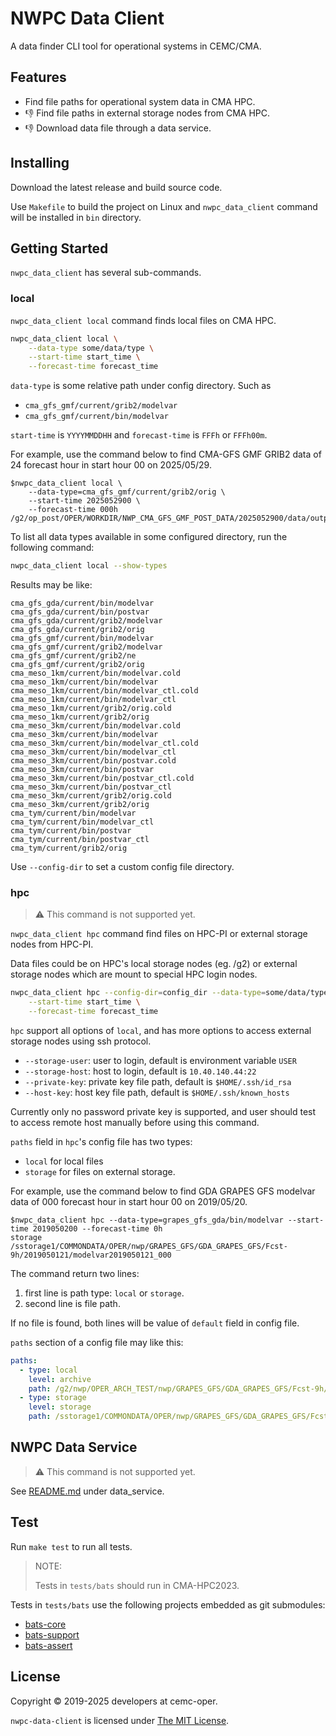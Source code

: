 # NWPC Data Client

A data finder CLI tool for operational systems in CEMC/CMA.

## Features

- Find file paths for operational system data in CMA HPC.
- :thumbsdown: Find file paths in external storage nodes from CMA HPC.
- :thumbsdown: Download data file through a data service.

## Installing

Download the latest release and build source code. 

Use `Makefile` to build the project on Linux and `nwpc_data_client` command will be installed in `bin` directory.

## Getting Started

`nwpc_data_client` has several sub-commands.

### local

`nwpc_data_client local` command finds local files on CMA HPC.

```bash
nwpc_data_client local \
    --data-type some/data/type \
    --start-time start_time \
    --forecast-time forecast_time
```

`data-type` is some relative path under config directory. Such as

- `cma_gfs_gmf/current/grib2/modelvar`
- `cma_gfs_gmf/current/bin/modelvar`

`start-time` is `YYYYMMDDHH` and `forecast-time` is `FFFh` or `FFFh00m`.

For example, use the command below to find CMA-GFS GMF GRIB2 data of 24 forecast hour in start hour 00 on 2025/05/29.

```
$nwpc_data_client local \
    --data-type=cma_gfs_gmf/current/grib2/orig \
    --start-time 2025052900 \
    --forecast-time 000h
/g2/op_post/OPER/WORKDIR/NWP_CMA_GFS_GMF_POST_DATA/2025052900/data/output/grib2_orig/gmf.gra.2025052900000.grb2
```

To list all data types available in some configured directory, run the following command:

```bash
nwpc_data_client local --show-types
```

Results may be like:

```text
cma_gfs_gda/current/bin/modelvar
cma_gfs_gda/current/bin/postvar
cma_gfs_gda/current/grib2/modelvar
cma_gfs_gda/current/grib2/orig
cma_gfs_gmf/current/bin/modelvar
cma_gfs_gmf/current/grib2/modelvar
cma_gfs_gmf/current/grib2/ne
cma_gfs_gmf/current/grib2/orig
cma_meso_1km/current/bin/modelvar.cold
cma_meso_1km/current/bin/modelvar
cma_meso_1km/current/bin/modelvar_ctl.cold
cma_meso_1km/current/bin/modelvar_ctl
cma_meso_1km/current/grib2/orig.cold
cma_meso_1km/current/grib2/orig
cma_meso_3km/current/bin/modelvar.cold
cma_meso_3km/current/bin/modelvar
cma_meso_3km/current/bin/modelvar_ctl.cold
cma_meso_3km/current/bin/modelvar_ctl
cma_meso_3km/current/bin/postvar.cold
cma_meso_3km/current/bin/postvar
cma_meso_3km/current/bin/postvar_ctl.cold
cma_meso_3km/current/bin/postvar_ctl
cma_meso_3km/current/grib2/orig.cold
cma_meso_3km/current/grib2/orig
cma_tym/current/bin/modelvar
cma_tym/current/bin/modelvar_ctl
cma_tym/current/bin/postvar
cma_tym/current/bin/postvar_ctl
cma_tym/current/grib2/orig
```

Use `--config-dir` to set a custom config file directory.

### hpc

> :warning: This command is not supported yet.

`nwpc_data_client hpc` command find files on HPC-PI or external storage nodes from HPC-PI. 

Data files could be on HPC's local storage nodes (eg. /g2) or 
external storage nodes which are mount to special HPC login nodes.

```bash
nwpc_data_client hpc --config-dir=config_dir --data-type=some/data/type \
    --start-time start_time \
    --forecast-time forecast_time
```

`hpc` support all options of `local`, and has more options to access external storage nodes using ssh protocol.

- `--storage-user`: user to login, default is environment variable `USER`
- `--storage-host`: host to login, default is `10.40.140.44:22`
- `--private-key`: private key file path, default is `$HOME/.ssh/id_rsa`
- `--host-key`: host key file path,  default is `$HOME/.ssh/known_hosts`

Currently only no password private key is supported, 
and user should test to access remote host manually before using this command.

`paths` field in `hpc`'s config file has two types: 

- `local` for local files
- `storage` for files on external storage.

For example, use the command below to find GDA GRAPES GFS modelvar data of 000 forecast hour in start hour 00 on 2019/05/20.

```text
$nwpc_data_client hpc --data-type=grapes_gfs_gda/bin/modelvar --start-time 2019050200 --forecast-time 0h
storage
/sstorage1/COMMONDATA/OPER/nwp/GRAPES_GFS/GDA_GRAPES_GFS/Fcst-9h/2019050121/modelvar2019050121_000
```

The command return two lines: 

1. first line is path type: `local` or `storage`.
2. second line is file path.

If no file is found, both lines will be value of `default` field in config file. 

`paths` section of a config file may like this:

```yaml
paths:
  - type: local
    level: archive
    path: /g2/nwp/OPER_ARCH_TEST/nwp/GRAPES_GFS/GDA_GRAPES_GFS/Fcst-9h/{.Year4DV}{.Month4DV}{.Day4DV}{.Hour4DV}
  - type: storage
    level: storage
    path: /sstorage1/COMMONDATA/OPER/nwp/GRAPES_GFS/GDA_GRAPES_GFS/Fcst-9h/{.Year4DV}{.Month4DV}{.Day4DV}{.Hour4DV}
```

## NWPC Data Service

> :warning: This command is not supported yet.

See [README.md](./data_service/README.md) under data_service.

## Test

Run `make test` to run all tests. 

> NOTE:
>
> Tests in `tests/bats` should run in CMA-HPC2023.
>

Tests in `tests/bats` use the following projects embedded as git submodules:

- [bats-core](https://github.com/bats-core/bats-core)
- [bats-support](https://github.com/bats-core/bats-support)
- [bats-assert](https://github.com/bats-core/bats-assert)

## License

Copyright &copy; 2019-2025 developers at cemc-oper.

`nwpc-data-client` is licensed under [The MIT License](https://opensource.org/licenses/MIT).